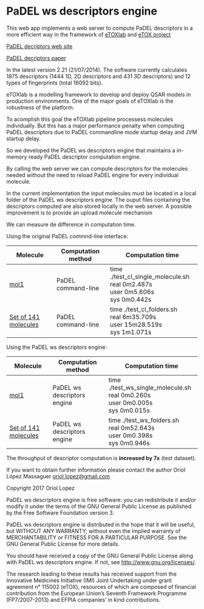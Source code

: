 # PaDEL ws descriptors engine

This web app implements a web server to compute PaDEL descriptors in a more efficient way in the framework of [eTOXlab](https://github.com/phi-grib/eTOXlab) and [eTOX project](http://www.etoxproject.eu/)

[PaDEL decriptors web site](http://www.yapcwsoft.com/dd/padeldescriptor/)

[PaDEL decriptors paper](https://www.ncbi.nlm.nih.gov/pubmed/21425294)

In the latest version 2.21 (21/07/2014). The software currently calculates 1875 descriptors (1444 1D, 2D descriptors and 431 3D descriptors) and 12 types of fingerprints (total 16092 bits).

eTOXlab is a modelling framework to develop and deploy QSAR models in production environments. 
One of the major goals of eTOXlab is the robustness of the platform.

To acomplish this goal the eTOXlab pipeline processess molecules individually.
But this has a major performance penalty when computing PaDEL descriptors due to PaDEL commandline mode startup delay and JVM startup delay.

So we developed the PaDEL ws descriptors engine that maintains a in-memory ready PaDEL descriptor computation engine. 

By calling the web server we can compute descriptors for the molecules needed without the need to reload PaDEL engine for every individual molecule.

In the current implementation the input molecules must be located in a local folder of the PaDEL ws descriptors engine. The ouput files containing the descriptors computed are also stored locally in the web server. A possible improvement is to provide an upload molecule mechanism

We can measure de difference in computation time.

Using the original PaDEL commnd-line interface:

Molecule | Computation method | Computation time 
---------|--------------------|-------------------
[mol1](https://github.com/phi-grib/PaDEL-descriptor-ws/blob/master/input/individual/mol1/mol1.sdf)| PaDEL command-line|time ./test_cl_single_molecule.sh <br> real	0m2.487s <br> user	0m5.606s  <br> sys	0m0.442s <br> 
[Set of 141 molecules](https://github.com/phi-grib/PaDEL-descriptor-ws/tree/master/input/individual)| PaDEL command-line | time ./test_cl_folders.sh <br> real	6m35.709s <br> user	15m28.519s <br> sys	1m1.071s

Using the PaDEL ws descriptors engine:

Molecule | Computation method | Computation time 
---------|--------------------|-------------------
[mol1](https://github.com/phi-grib/PaDEL-descriptor-ws/blob/master/input/individual/mol1/mol1.sdf)| PaDEL ws descriptors engine|time ./test_ws_single_molecule.sh <br> real	0m0.260s  <br> user	0m0.005s <br> sys	0m0.015s 
[Set of 141 molecules](https://github.com/phi-grib/PaDEL-descriptor-ws/tree/master/input/individual)| PaDEL ws descriptors engine|time ./test_ws_folders.sh <br> real	0m52.643s <br> user	0m0.398s <br> sys	0m0.946s

The throughput of descriptor computation is **increased by 7x** (test dataset).

If you want to obtain further information please contact the author Oriol López Massaguer oriol.lopez@gmail.com

Copyright 2017 Oriol Lopez

PaDEL ws descriptors engine is free software: you can redistribute it and/or modify it under the terms of the GNU General Public License as published by the Free Software Foundation version 3.

 PaDEL ws descriptors engine is distributed in the hope that it will be useful, but WITHOUT ANY WARRANTY; without even the implied warranty of MERCHANTABILITY or FITNESS FOR A PARTICULAR PURPOSE. See the GNU General Public License for more details.

You should have received a copy of the GNU General Public License along with PaDEL ws descriptors engine. If not, see http://www.gnu.org/licenses/.

The research leading to these results has received support from the Innovative Medicines Initiative (IMI) Joint Undertaking under grant agreement n° 115002 (eTOX), resources of which are composed of financial contribution from the European Union’s Seventh Framework Programme (FP7/2007-2013) and EFPIA companies’ in kind contributions.
